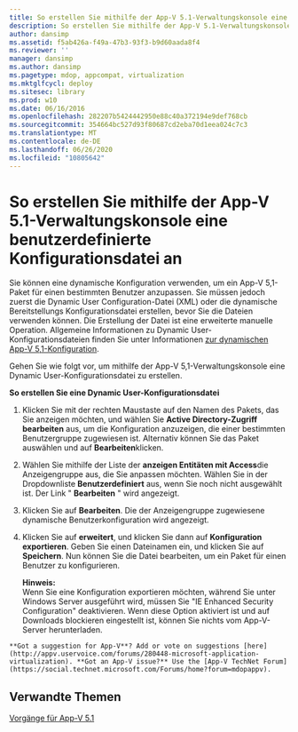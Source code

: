 ```yaml
---
title: So erstellen Sie mithilfe der App-V 5.1-Verwaltungskonsole eine benutzerdefinierte Konfigurationsdatei an
description: So erstellen Sie mithilfe der App-V 5.1-Verwaltungskonsole eine benutzerdefinierte Konfigurationsdatei an
author: dansimp
ms.assetid: f5ab426a-f49a-47b3-93f3-b9d60aada8f4
ms.reviewer: ''
manager: dansimp
ms.author: dansimp
ms.pagetype: mdop, appcompat, virtualization
ms.mktglfcycl: deploy
ms.sitesec: library
ms.prod: w10
ms.date: 06/16/2016
ms.openlocfilehash: 282207b5424442950e88c40a372194e9def768cb
ms.sourcegitcommit: 354664bc527d93f80687cd2eba70d1eea024c7c3
ms.translationtype: MT
ms.contentlocale: de-DE
ms.lasthandoff: 06/26/2020
ms.locfileid: "10805642"
---
```

# So erstellen Sie mithilfe der App-V 5.1-Verwaltungskonsole eine benutzerdefinierte Konfigurationsdatei an


Sie können eine dynamische Konfiguration verwenden, um ein App-V 5,1-Paket für einen bestimmten Benutzer anzupassen. Sie müssen jedoch zuerst die Dynamic User Configuration-Datei (XML) oder die dynamische Bereitstellungs Konfigurationsdatei erstellen, bevor Sie die Dateien verwenden können. Die Erstellung der Datei ist eine erweiterte manuelle Operation. Allgemeine Informationen zu Dynamic User-Konfigurationsdateien finden Sie unter Informationen [zur dynamischen App-V 5,1-Konfiguration](about-app-v-51-dynamic-configuration.md).

Gehen Sie wie folgt vor, um mithilfe der App-V 5,1-Verwaltungskonsole eine Dynamic User-Konfigurationsdatei zu erstellen.

**So erstellen Sie eine Dynamic User-Konfigurationsdatei**

1.  Klicken Sie mit der rechten Maustaste auf den Namen des Pakets, das Sie anzeigen möchten, und wählen Sie **Active Directory-Zugriff bearbeiten** aus, um die Konfiguration anzuzeigen, die einer bestimmten Benutzergruppe zugewiesen ist. Alternativ können Sie das Paket auswählen und auf **Bearbeiten**klicken.

2.  Wählen Sie mithilfe der Liste der **anzeigen Entitäten mit Access**die Anzeigengruppe aus, die Sie anpassen möchten. Wählen Sie in der Dropdownliste **Benutzerdefiniert** aus, wenn Sie noch nicht ausgewählt ist. Der Link " **Bearbeiten** " wird angezeigt.

3.  Klicken Sie auf **Bearbeiten**. Die der Anzeigengruppe zugewiesene dynamische Benutzerkonfiguration wird angezeigt.

4.  Klicken Sie auf **erweitert**, und klicken Sie dann auf **Konfiguration exportieren**. Geben Sie einen Dateinamen ein, und klicken Sie auf **Speichern**. Nun können Sie die Datei bearbeiten, um ein Paket für einen Benutzer zu konfigurieren.

    **Hinweis:**  
    Wenn Sie eine Konfiguration exportieren möchten, während Sie unter Windows Server ausgeführt wird, müssen Sie "IE Enhanced Security Configuration" deaktivieren. Wenn diese Option aktiviert ist und auf Downloads blockieren eingestellt ist, können Sie nichts vom App-V-Server herunterladen.



~~~
**Got a suggestion for App-V**? Add or vote on suggestions [here](http://appv.uservoice.com/forums/280448-microsoft-application-virtualization). **Got an App-V issue?** Use the [App-V TechNet Forum](https://social.technet.microsoft.com/Forums/home?forum=mdopappv).
~~~

## Verwandte Themen


[Vorgänge für App-V 5.1](operations-for-app-v-51.md)









